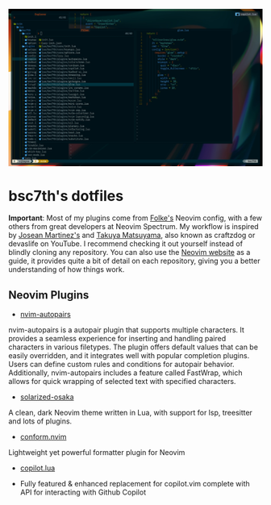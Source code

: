 ![bsc7th-neovim](assets/bsc7th-neovim.jpg)

# bsc7th's dotfiles

**Important**: Most of my plugins come from [Folke's](https://github.com/folke) Neovim config, with a few others from great developers at Neovim Spectrum. My workflow is inspired by [Josean Martinez's](https://github.com/josean-dev?tab=repositories) and [Takuya Matsuyama](https://github.com/craftzdog), also known as craftzdog or devaslife on YouTube. I recommend checking it out yourself instead of blindly cloning any repository. You can also use the [Neovim website](https://neovim.io/) as a guide, it provides quite a bit of detail on each repository, giving you a better understanding of how things work.

## Neovim Plugins

- [nvim-autopairs](https://dotfyle.com/plugins/windwp/nvim-autopairs)

nvim-autopairs is a autopair plugin that supports multiple characters. It provides a seamless experience for inserting and handling paired characters in various filetypes. The plugin offers default values that can be easily overridden, and it integrates well with popular completion plugins. Users can define custom rules and conditions for autopair behavior. Additionally, nvim-autopairs includes a feature called FastWrap, which allows for quick wrapping of selected text with specified characters.

- [solarized-osaka](https://dotfyle.com/plugins/craftzdog/solarized-osaka.nvim)

A clean, dark Neovim theme written in Lua, with support for lsp, treesitter and lots of plugins.

- [conform.nvim](https://dotfyle.com/plugins/stevearc/conform.nvim)

Lightweight yet powerful formatter plugin for Neovim

- [copilot.lua](https://dotfyle.com/plugins/zbirenbaum/copilot.lua)

- Fully featured & enhanced replacement for copilot.vim complete with API for interacting with Github Copilot
